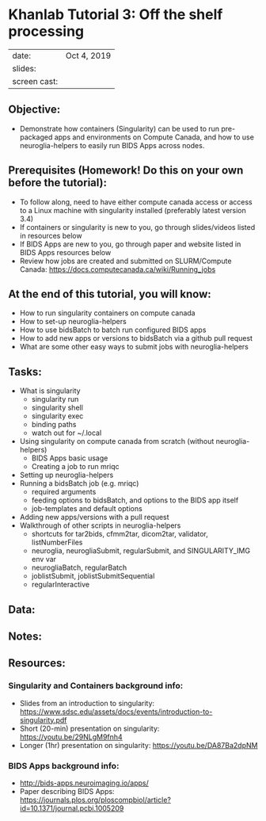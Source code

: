 # Khanlab Tutorial 3: Off the shelf processing

| | |
|-|-|
| date: | Oct 4, 2019 |
| slides: |   |
| screen cast: |  |

## Objective:
 * Demonstrate how containers (Singularity) can be used to run pre-packaged apps and environments on Compute Canada, and how to use neuroglia-helpers to easily run BIDS Apps across nodes. 
 
## Prerequisites (Homework! Do this on your own before the tutorial):
 * To follow along, need to have either compute canada access or access to a Linux machine with singularity installed (preferably latest version 3.4)
 * If containers or singularity is new to you, go through slides/videos listed in resources below
 * If BIDS Apps are new to you, go through paper and website listed in BIDS Apps resources below
 * Review how jobs are created and submitted on SLURM/Compute Canada: https://docs.computecanada.ca/wiki/Running_jobs
 
## At the end of this tutorial, you will know:
 * How to run singularity containers on compute canada
 * How to set-up neuroglia-helpers
 * How to use bidsBatch to batch run configured BIDS apps 
 * How to add new apps or versions to bidsBatch via a github pull request
 * What are some other easy ways to submit jobs with neuroglia-helpers
 
## Tasks:
 * What is singularity
   * singularity run
   * singularity shell
   * singularity exec
   * binding paths
    * watch out for ~/.local 
 * Using singularity on compute canada from scratch (without neuroglia-helpers)
   * BIDS Apps basic usage
   * Creating a job to run mriqc
 * Setting up neuroglia-helpers
 * Running a bidsBatch job (e.g. mriqc)
   * required arguments
   * feeding options to bidsBatch, and options to the BIDS app itself
   * job-templates and default options
 * Adding new apps/versions with a pull request
 * Walkthrough of other scripts in neuroglia-helpers
   * shortcuts for tar2bids, cfmm2tar, dicom2tar, validator, listNumberFiles
   * neuroglia, neurogliaSubmit, regularSubmit, and SINGULARITY_IMG env var
   * neurogliaBatch, regularBatch
   * joblistSubmit, joblistSubmitSequential
   * regularInteractive
 
## Data:

## Notes:

## Resources:

 ### Singularity and Containers background info:
   * Slides from an introduction to singularity: https://www.sdsc.edu/assets/docs/events/introduction-to-singularity.pdf
   * Short (20-min) presentation on singularity: https://youtu.be/29NLgM9fnh4
   * Longer (1hr) presentation on singularity: https://youtu.be/DA87Ba2dpNM
 ### BIDS Apps background info:
   * http://bids-apps.neuroimaging.io/apps/
   * Paper describing BIDS Apps: https://journals.plos.org/ploscompbiol/article?id=10.1371/journal.pcbi.1005209

